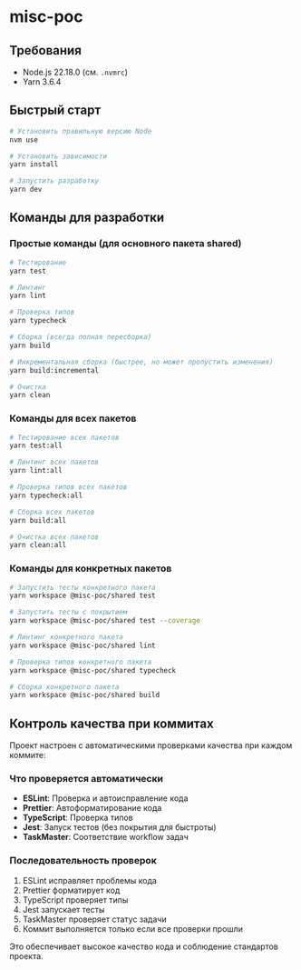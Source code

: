 # misc-poc

## Требования

- Node.js 22.18.0 (см. `.nvmrc`)
- Yarn 3.6.4

## Быстрый старт

```bash
# Установить правильную версию Node
nvm use

# Установить зависимости
yarn install

# Запустить разработку
yarn dev
```

## Команды для разработки

### Простые команды (для основного пакета shared)

```bash
# Тестирование
yarn test

# Линтинг
yarn lint

# Проверка типов
yarn typecheck

# Сборка (всегда полная пересборка)
yarn build

# Инкрементальная сборка (быстрее, но может пропустить изменения)
yarn build:incremental

# Очистка
yarn clean
```

### Команды для всех пакетов

```bash
# Тестирование всех пакетов
yarn test:all

# Линтинг всех пакетов
yarn lint:all

# Проверка типов всех пакетов
yarn typecheck:all

# Сборка всех пакетов
yarn build:all

# Очистка всех пакетов
yarn clean:all
```

### Команды для конкретных пакетов

```bash
# Запустить тесты конкретного пакета
yarn workspace @misc-poc/shared test

# Запустить тесты с покрытием
yarn workspace @misc-poc/shared test --coverage

# Линтинг конкретного пакета
yarn workspace @misc-poc/shared lint

# Проверка типов конкретного пакета
yarn workspace @misc-poc/shared typecheck

# Сборка конкретного пакета
yarn workspace @misc-poc/shared build
```

## Контроль качества при коммитах

Проект настроен с автоматическими проверками качества при каждом коммите:

### Что проверяется автоматически

- **ESLint**: Проверка и автоисправление кода
- **Prettier**: Автоформатирование кода
- **TypeScript**: Проверка типов
- **Jest**: Запуск тестов (без покрытия для быстроты)
- **TaskMaster**: Соответствие workflow задач

### Последовательность проверок

1. ESLint исправляет проблемы кода
2. Prettier форматирует код
3. TypeScript проверяет типы
4. Jest запускает тесты
5. TaskMaster проверяет статус задачи
6. Коммит выполняется только если все проверки прошли

Это обеспечивает высокое качество кода и соблюдение стандартов проекта.
